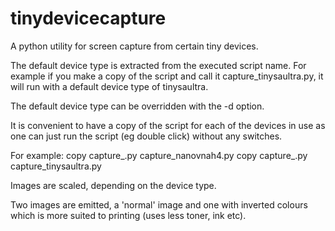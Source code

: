 # tinydevicecapture
A python utility for screen capture from certain tiny devices.

The default device type is extracted from the executed script name. For
example if you make a copy of the script and call it
capture_tinysaultra.py, it will run with a default device type of 
tinysaultra.

The default device type can be overridden with the -d option.

It is convenient to have a copy of the script for each of the devices 
in use as one can just run the script (eg double click) without any
switches.

For example:
copy capture_.py capture_nanovnah4.py
copy capture_.py capture_tinysaultra.py

Images are scaled, depending on the device type.

Two images are emitted, a 'normal' image and one with inverted colours
which is more suited to printing (uses less toner, ink etc).
